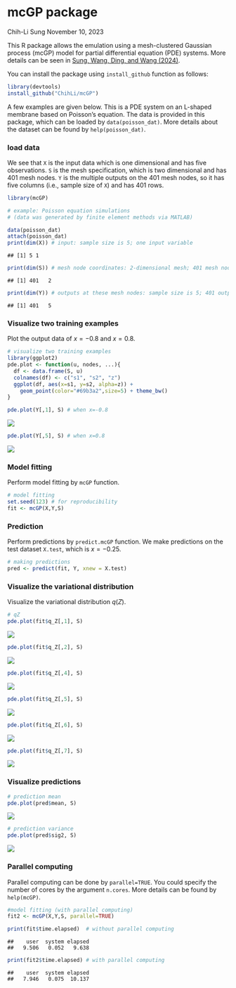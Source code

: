 mcGP package
================
Chih-Li Sung
November 10, 2023

This R package allows the emulation using a mesh-clustered Gaussian
process (mcGP) model for partial differential equation (PDE) systems.
More details can be seen in [Sung, Wang, Ding, and Wang
(2024)](https://doi.org/10.1080/00401706.2024.2320211).

You can install the package using `install_github` function as follows:

``` r
library(devtools)
install_github("ChihLi/mcGP")
```

A few examples are given below. This is a PDE system on an L-shaped
membrane based on Poisson’s equation. The data is provided in this
package, which can be loaded by `data(poisson_dat)`. More details about
the dataset can be found by `help(poisson_dat)`.

### load data

We see that `X` is the input data which is one dimensional and has five
observations. `S` is the mesh specification, which is two dimensional
and has 401 mesh nodes. `Y` is the multiple outputs on the 401 mesh
nodes, so it has five columns (i.e., sample size of `X`) and has 401
rows.

``` r
library(mcGP)

# example: Poisson equation simulations 
# (data was generated by finite element methods via MATLAB)

data(poisson_dat)   
attach(poisson_dat)
print(dim(X)) # input: sample size is 5; one input variable
```

    ## [1] 5 1

``` r
print(dim(S)) # mesh node coordinates: 2-dimensional mesh; 401 mesh nodes
```

    ## [1] 401   2

``` r
print(dim(Y)) # outputs at these mesh nodes: sample size is 5; 401 outputs at mesh nodes
```

    ## [1] 401   5

### Visualize two training examples

Plot the output data of $x=-0.8$ and $x=0.8$.

``` r
# visualize two training examples
library(ggplot2)
pde.plot <- function(u, nodes, ...){
  df <- data.frame(S, u)
  colnames(df) <- c("s1", "s2", "z")
  ggplot(df, aes(x=s1, y=s2, alpha=z)) + 
    geom_point(color="#69b3a2",size=5) + theme_bw()
}

pde.plot(Y[,1], S) # when x=-0.8
```

<img src="README_files/figure-gfm/unnamed-chunk-3-1.png" style="display: block; margin: auto;" />

``` r
pde.plot(Y[,5], S) # when x=0.8
```

<img src="README_files/figure-gfm/unnamed-chunk-3-2.png" style="display: block; margin: auto;" />

### Model fitting

Perform model fitting by `mcGP` function.

``` r
# model fitting
set.seed(123) # for reproducibility
fit <- mcGP(X,Y,S)
```

### Prediction

Perform predictions by `predict.mcGP` function. We make predictions on
the test dataset `X.test`, which is $x=-0.25$.

``` r
# making predictions
pred <- predict(fit, Y, xnew = X.test)
```

### Visualize the variational distribution

Visualize the variational distribution $q(Z)$.

``` r
# qZ
pde.plot(fit$q_Z[,1], S)
```

<img src="README_files/figure-gfm/unnamed-chunk-6-1.png" style="display: block; margin: auto;" />

``` r
pde.plot(fit$q_Z[,2], S)
```

<img src="README_files/figure-gfm/unnamed-chunk-6-2.png" style="display: block; margin: auto;" />

``` r
pde.plot(fit$q_Z[,4], S)
```

<img src="README_files/figure-gfm/unnamed-chunk-6-3.png" style="display: block; margin: auto;" />

``` r
pde.plot(fit$q_Z[,5], S)
```

<img src="README_files/figure-gfm/unnamed-chunk-6-4.png" style="display: block; margin: auto;" />

``` r
pde.plot(fit$q_Z[,6], S)
```

<img src="README_files/figure-gfm/unnamed-chunk-6-5.png" style="display: block; margin: auto;" />

``` r
pde.plot(fit$q_Z[,7], S)
```

<img src="README_files/figure-gfm/unnamed-chunk-6-6.png" style="display: block; margin: auto;" />

### Visualize predictions

``` r
# prediction mean
pde.plot(pred$mean, S)
```

<img src="README_files/figure-gfm/unnamed-chunk-7-1.png" style="display: block; margin: auto;" />

``` r
# prediction variance
pde.plot(pred$sig2, S)
```

<img src="README_files/figure-gfm/unnamed-chunk-7-2.png" style="display: block; margin: auto;" />

### Parallel computing

Parallel computing can be done by `parallel=TRUE`. You could specify the
number of cores by the argument `n.cores`. More details can be found by
`help(mcGP)`.

``` r
#model fitting (with parallel computing)
fit2 <- mcGP(X,Y,S, parallel=TRUE)
```

``` r
print(fit$time.elapsed)  # without parallel computing
```

    ##    user  system elapsed 
    ##   9.506   0.052   9.638

``` r
print(fit2$time.elapsed) # with parallel computing
```

    ##    user  system elapsed 
    ##   7.946   0.075  10.137
